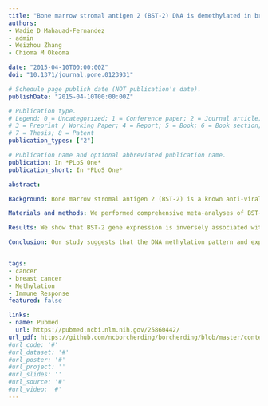 ```yaml
---
title: "Bone marrow stromal antigen 2 (BST-2) DNA is demethylated in breast tumors and breast cancer cells"
authors:
- Wadie D Mahauad-Fernandez
- admin
- Weizhou Zhang
- Chioma M Okeoma

date: "2015-04-10T00:00:00Z"
doi: "10.1371/journal.pone.0123931"

# Schedule page publish date (NOT publication's date).
publishDate: "2015-04-10T00:00:00Z"

# Publication type.
# Legend: 0 = Uncategorized; 1 = Conference paper; 2 = Journal article;
# 3 = Preprint / Working Paper; 4 = Report; 5 = Book; 6 = Book section;
# 7 = Thesis; 8 = Patent
publication_types: ["2"]

# Publication name and optional abbreviated publication name.
publication: In *PLoS One*
publication_short: In *PLoS One*

abstract: 

Background: Bone marrow stromal antigen 2 (BST-2) is a known anti-viral gene that has been recently identified to be overexpressed in many cancers, including breast cancer. BST-2 is critical for the invasiveness of breast cancer cells and the formation of metastasis in vivo. Although the regulation of BST-2 in immune cells is unraveling, it is unknown how BST-2 expression is regulated in breast cancer. We hypothesized that meta-analyses of BST-2 gene expression and BST-2 DNA methylation profiles would illuminate mechanisms regulating elevated BST-2 expression in breast tumor tissues and cells.

Materials and methods: We performed comprehensive meta-analyses of BST-2 gene expression and BST-2 DNA methylation in The Cancer Genome Atlas (TCGA) and various Gene Expression Omnibus (GEO) datasets. BST-2 expression levels and BST-2 DNA methylation status at specific CpG sites on the BST-2 gene were compared for various breast tumor molecular subtypes and breast cancer cell lines.

Results: We show that BST-2 gene expression is inversely associated with the methylation status at specific CpG sites in primary breast cancer specimens and breast cancer cell lines. BST-2 demethylation is significantly more prevalent in primary tumors and cancer cells than in normal breast tissues or normal mammary epithelial cells. Demethylation of the BST-2 gene significantly correlates with its mRNA expression. These studies provide the initial evidence that significant differences exist in BST-2 DNA methylation patterns between breast tumors and normal breast tissues, and that BST-2 expression patterns in tumors and cancer cells correlate with hypomethylated BST-2 DNA.

Conclusion: Our study suggests that the DNA methylation pattern and expression of BST-2 may play a role in disease pathogenesis and could serve as a biomarker for the diagnosis of breast cancer.


tags:
- cancer
- breast cancer
- Methylation
- Immune Response
featured: false

links:
- name: Pubmed
  url: https://pubmed.ncbi.nlm.nih.gov/25860442/
url_pdf: https://github.com/ncborcherding/borcherding/blob/master/content/publication/mahauad2015bone/mahauad2015bone.pdf
#url_code: '#'
#url_dataset: '#'
#url_poster: '#'
#url_project: ''
#url_slides: ''
#url_source: '#'
#url_video: '#'
---
```


